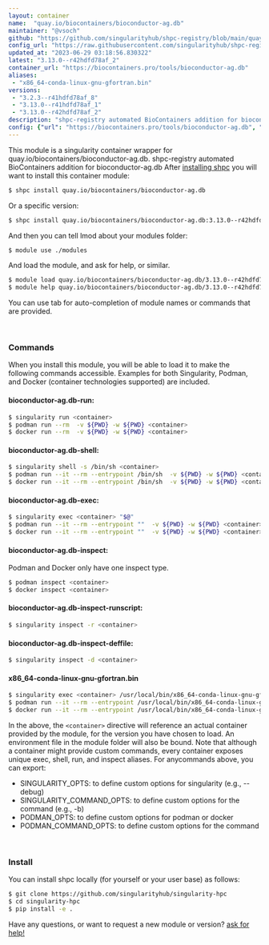 ```yaml
---
layout: container
name:  "quay.io/biocontainers/bioconductor-ag.db"
maintainer: "@vsoch"
github: "https://github.com/singularityhub/shpc-registry/blob/main/quay.io/biocontainers/bioconductor-ag.db/container.yaml"
config_url: "https://raw.githubusercontent.com/singularityhub/shpc-registry/main/quay.io/biocontainers/bioconductor-ag.db/container.yaml"
updated_at: "2023-06-29 03:18:56.830322"
latest: "3.13.0--r42hdfd78af_2"
container_url: "https://biocontainers.pro/tools/bioconductor-ag.db"
aliases:
 - "x86_64-conda-linux-gnu-gfortran.bin"
versions:
 - "3.2.3--r41hdfd78af_8"
 - "3.13.0--r41hdfd78af_1"
 - "3.13.0--r42hdfd78af_2"
description: "shpc-registry automated BioContainers addition for bioconductor-ag.db"
config: {"url": "https://biocontainers.pro/tools/bioconductor-ag.db", "maintainer": "@vsoch", "description": "shpc-registry automated BioContainers addition for bioconductor-ag.db", "latest": {"3.13.0--r42hdfd78af_2": "sha256:b18345045b887e3f646db3732cfdea3d6c19fbfbffb0b4b246ee8b669490fdfb"}, "tags": {"3.2.3--r41hdfd78af_8": "sha256:12ebf86065b97cab40d1eeb1a0676343e9d74d1a3040564b8b681ccd2bf270da", "3.13.0--r41hdfd78af_1": "sha256:f7efee704a28d7bd79199028b3f75d4ed307b9d9a1170b7338574f7a77d61f51", "3.13.0--r42hdfd78af_2": "sha256:b18345045b887e3f646db3732cfdea3d6c19fbfbffb0b4b246ee8b669490fdfb"}, "docker": "quay.io/biocontainers/bioconductor-ag.db", "aliases": {"x86_64-conda-linux-gnu-gfortran.bin": "/usr/local/bin/x86_64-conda-linux-gnu-gfortran.bin"}}
---
```


This module is a singularity container wrapper for quay.io/biocontainers/bioconductor-ag.db.
shpc-registry automated BioContainers addition for bioconductor-ag.db
After [installing shpc](#install) you will want to install this container module:


```bash
$ shpc install quay.io/biocontainers/bioconductor-ag.db
```

Or a specific version:

```bash
$ shpc install quay.io/biocontainers/bioconductor-ag.db:3.13.0--r42hdfd78af_2
```

And then you can tell lmod about your modules folder:

```bash
$ module use ./modules
```

And load the module, and ask for help, or similar.

```bash
$ module load quay.io/biocontainers/bioconductor-ag.db/3.13.0--r42hdfd78af_2
$ module help quay.io/biocontainers/bioconductor-ag.db/3.13.0--r42hdfd78af_2
```

You can use tab for auto-completion of module names or commands that are provided.

<br>

### Commands

When you install this module, you will be able to load it to make the following commands accessible.
Examples for both Singularity, Podman, and Docker (container technologies supported) are included.

#### bioconductor-ag.db-run:

```bash
$ singularity run <container>
$ podman run --rm  -v ${PWD} -w ${PWD} <container>
$ docker run --rm  -v ${PWD} -w ${PWD} <container>
```

#### bioconductor-ag.db-shell:

```bash
$ singularity shell -s /bin/sh <container>
$ podman run --it --rm --entrypoint /bin/sh  -v ${PWD} -w ${PWD} <container>
$ docker run --it --rm --entrypoint /bin/sh  -v ${PWD} -w ${PWD} <container>
```

#### bioconductor-ag.db-exec:

```bash
$ singularity exec <container> "$@"
$ podman run --it --rm --entrypoint ""  -v ${PWD} -w ${PWD} <container> "$@"
$ docker run --it --rm --entrypoint ""  -v ${PWD} -w ${PWD} <container> "$@"
```

#### bioconductor-ag.db-inspect:

Podman and Docker only have one inspect type.

```bash
$ podman inspect <container>
$ docker inspect <container>
```

#### bioconductor-ag.db-inspect-runscript:

```bash
$ singularity inspect -r <container>
```

#### bioconductor-ag.db-inspect-deffile:

```bash
$ singularity inspect -d <container>
```


#### x86_64-conda-linux-gnu-gfortran.bin

```bash
$ singularity exec <container> /usr/local/bin/x86_64-conda-linux-gnu-gfortran.bin
$ podman run --it --rm --entrypoint /usr/local/bin/x86_64-conda-linux-gnu-gfortran.bin   -v ${PWD} -w ${PWD} <container> -c " $@"
$ docker run --it --rm --entrypoint /usr/local/bin/x86_64-conda-linux-gnu-gfortran.bin   -v ${PWD} -w ${PWD} <container> -c " $@"
```



In the above, the `<container>` directive will reference an actual container provided
by the module, for the version you have chosen to load. An environment file in the
module folder will also be bound. Note that although a container
might provide custom commands, every container exposes unique exec, shell, run, and
inspect aliases. For anycommands above, you can export:

 - SINGULARITY_OPTS: to define custom options for singularity (e.g., --debug)
 - SINGULARITY_COMMAND_OPTS: to define custom options for the command (e.g., -b)
 - PODMAN_OPTS: to define custom options for podman or docker
 - PODMAN_COMMAND_OPTS: to define custom options for the command

<br>

### Install

You can install shpc locally (for yourself or your user base) as follows:

```bash
$ git clone https://github.com/singularityhub/singularity-hpc
$ cd singularity-hpc
$ pip install -e .
```

Have any questions, or want to request a new module or version? [ask for help!](https://github.com/singularityhub/singularity-hpc/issues)